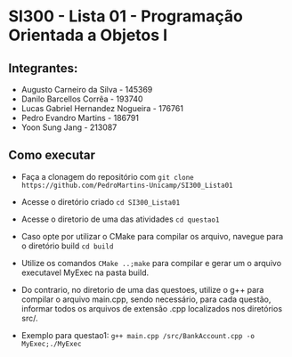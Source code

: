 # SI300 - Lista 01 - Programação Orientada a Objetos I

## Integrantes:

- Augusto Carneiro da Silva - 145369
- Danilo Barcellos Corrêa - 193740
- Lucas Gabriel Hernandez Nogueira - 176761
- Pedro Evandro Martins - 186791
- Yoon Sung Jang - 213087


## Como executar

- Faça a clonagem do repositório com `git clone https://github.com/PedroMartins-Unicamp/SI300_Lista01`
- Acesse o diretório criado `cd SI300_Lista01`
- Acesse o diretorio de uma das atividades `cd questao1`

- Caso opte por utilizar o CMake para compilar os arquivo, navegue para o diretório build `cd build`
- Utilize os comandos `CMake ..;make` para compilar e gerar um o arquivo executavel MyExec na pasta build.

- Do contrario, no diretorio de uma das questoes, utilize o g++ para compilar o arquivo main.cpp, sendo necessário, para cada questão, informar todos os arquivos de extensão .cpp localizados nos diretórios src/.
- Exemplo para questao1: `g++ main.cpp /src/BankAccount.cpp -o MyExec;./MyExec`
